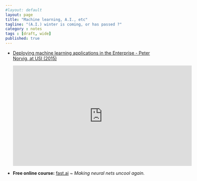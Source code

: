 ```yaml
---
#layout: default
layout: page
title: "Machine learning, A.I., etc"
tagline: "(A.I.) winter is coming, or has passed ?"
category : notes
tags : [draft, wide]
published: true
---
```


* [Deploying machine learning applications in the Enterprise - Peter Norvig, at USI (2015)](https://www.youtube.com/watch?v=BJ2QVzGmb2w)

  <iframe width="560" height="315" frameborder="0"
          allow="autoplay; encrypted-media" allowfullscreen
          src="https://www.youtube.com/embed/BJ2QVzGmb2w"></iframe>

* __Free online course:__ [fast.ai](http://www.fast.ai/) ~ _Making neural nets uncool again._

